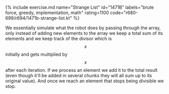 {% include exercise.md name="Strange List" id="1471B" labels="brute force, greedy, implementation, math" rating=1100 code="r680-699/r694/1471b-strange-list.kt" %}

We essentially simulate what the robot does by passing through the array, only instead of adding new elements to the array we keep a total sum of its elements and we keep track of the divisor which is $$x$$ initially and gets multiplied by $$x$$ after each iteration.  If we process an element we add it to the total result (even though it'll be added in several chunks they will all sum up to its original value).  And once we reach an element that stops being divisible we stop.
